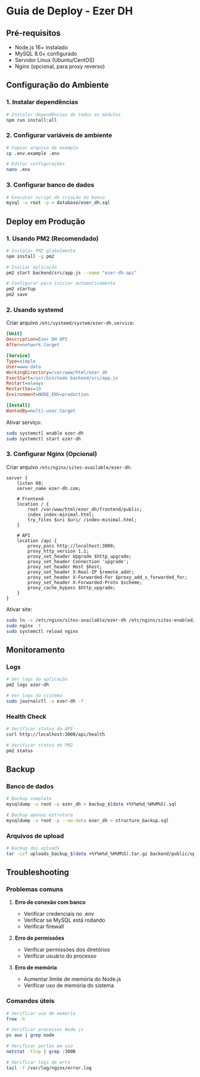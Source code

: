 # Guia de Deploy - Ezer DH

## Pré-requisitos

- Node.js 16+ instalado
- MySQL 8.0+ configurado
- Servidor Linux (Ubuntu/CentOS)
- Nginx (opcional, para proxy reverso)

## Configuração do Ambiente

### 1. Instalar dependências

```bash
# Instalar dependências de todos os módulos
npm run install:all
```

### 2. Configurar variáveis de ambiente

```bash
# Copiar arquivo de exemplo
cp .env.example .env

# Editar configurações
nano .env
```

### 3. Configurar banco de dados

```bash
# Executar script de criação do banco
mysql -u root -p < database/ezer_dh.sql
```

## Deploy em Produção

### 1. Usando PM2 (Recomendado)

```bash
# Instalar PM2 globalmente
npm install -g pm2

# Iniciar aplicação
pm2 start backend/src/app.js --name "ezer-dh-api"

# Configurar para iniciar automaticamente
pm2 startup
pm2 save
```

### 2. Usando systemd

Criar arquivo `/etc/systemd/system/ezer-dh.service`:

```ini
[Unit]
Description=Ezer DH API
After=network.target

[Service]
Type=simple
User=www-data
WorkingDirectory=/var/www/html/ezer_dh
ExecStart=/usr/bin/node backend/src/app.js
Restart=always
RestartSec=10
Environment=NODE_ENV=production

[Install]
WantedBy=multi-user.target
```

Ativar serviço:
```bash
sudo systemctl enable ezer-dh
sudo systemctl start ezer-dh
```

### 3. Configurar Nginx (Opcional)

Criar arquivo `/etc/nginx/sites-available/ezer-dh`:

```nginx
server {
    listen 80;
    server_name ezer-dh.com;

    # Frontend
    location / {
        root /var/www/html/ezer_dh/frontend/public;
        index index-minimal.html;
        try_files $uri $uri/ /index-minimal.html;
    }

    # API
    location /api {
        proxy_pass http://localhost:3000;
        proxy_http_version 1.1;
        proxy_set_header Upgrade $http_upgrade;
        proxy_set_header Connection 'upgrade';
        proxy_set_header Host $host;
        proxy_set_header X-Real-IP $remote_addr;
        proxy_set_header X-Forwarded-For $proxy_add_x_forwarded_for;
        proxy_set_header X-Forwarded-Proto $scheme;
        proxy_cache_bypass $http_upgrade;
    }
}
```

Ativar site:
```bash
sudo ln -s /etc/nginx/sites-available/ezer-dh /etc/nginx/sites-enabled/
sudo nginx -t
sudo systemctl reload nginx
```

## Monitoramento

### Logs

```bash
# Ver logs da aplicação
pm2 logs ezer-dh

# Ver logs do sistema
sudo journalctl -u ezer-dh -f
```

### Health Check

```bash
# Verificar status da API
curl http://localhost:3000/api/health

# Verificar status do PM2
pm2 status
```

## Backup

### Banco de dados

```bash
# Backup completo
mysqldump -u root -p ezer_dh > backup_$(date +%Y%m%d_%H%M%S).sql

# Backup apenas estrutura
mysqldump -u root -p --no-data ezer_dh > structure_backup.sql
```

### Arquivos de upload

```bash
# Backup dos uploads
tar -czf uploads_backup_$(date +%Y%m%d_%H%M%S).tar.gz backend/public/uploads/
```

## Troubleshooting

### Problemas comuns

1. **Erro de conexão com banco**
   - Verificar credenciais no .env
   - Verificar se MySQL está rodando
   - Verificar firewall

2. **Erro de permissões**
   - Verificar permissões dos diretórios
   - Verificar usuário do processo

3. **Erro de memória**
   - Aumentar limite de memória do Node.js
   - Verificar uso de memória do sistema

### Comandos úteis

```bash
# Verificar uso de memória
free -h

# Verificar processos Node.js
ps aux | grep node

# Verificar portas em uso
netstat -tlnp | grep :3000

# Verificar logs de erro
tail -f /var/log/nginx/error.log
```
